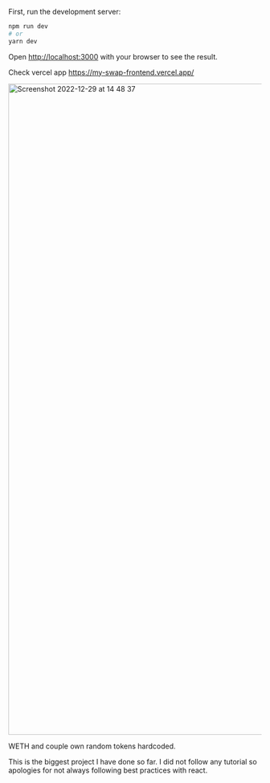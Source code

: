 
First, run the development server:

```bash
npm run dev
# or
yarn dev
```

Open [http://localhost:3000](http://localhost:3000) with your browser to see the result.


Check vercel app https://my-swap-frontend.vercel.app/

<img width="1296" alt="Screenshot 2022-12-29 at 14 48 37" src="https://user-images.githubusercontent.com/106890011/209953343-139e15a7-2489-4079-ac73-ecd79f768f66.png">


WETH and couple own random tokens hardcoded. 

This is the biggest project I have done so far. I did not follow any tutorial so apologies for not always following best practices with react.
